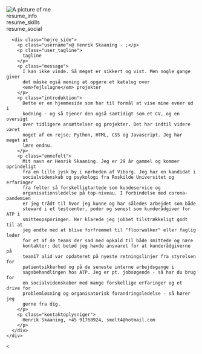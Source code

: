 <!DOCTYPE html>
 <html lang="da">
  <head>
    <meta charset="UTF-8" />
    <meta name="viewport" content="width=device-width, initial-scale=3.0" />
    <meta name="keywords" content="CV, Resume, Personlig hjemmeside" />
    <meta
      name="description"
      content="En lille hjemmeside som indeholder Henrik Skaanings CV, information om uddannelse og tidligere ansættelser og projekter."
    />
    <title>Henrikskaaning.dk - resumé og CV</title>
    <link rel="stylesheet" type="text/css" href="styles.css" />
  </head>

  <body>
    <div class="resumé_og_cv">
      <div class="venstre_side">
        <div class="resume_profile_pictue">
          <img src="14340_henrik.jpg" alt="A picture of me" />
        </div>
        <div class="resume_content">
          <div class="resume_item resume_info">resume_info</div>
          <div class="resume_item resume_skills">resume_skills</div>
          <div class="resume_item resume_social">resume_social</div>
        </div>
      </div>

      <div class="højre_side">
        <p class="username">@ Henrik Skaaning - ;</p>
        <p class="user_tagline">
          tagline
        </p>
        <p class="message">
          I kan ikke vinde. Så meget er sikkert og vist. Men nogle gange giver
          det måske også mening at opgøre et katalog over
          <em>fejlslagne</em> projekter
        </p>
        <p class="introduktion">
          Dette er en hjemmeside som har til formål at vise mine evner ud i
          kodning - og så tjener den også samtidigt som et CV, og en oversigt
          over tidligere ansættelser og projekter. Det har indtil videre været
          noget af en rejse; Python, HTML, CSS og Javascript. Jeg har meget at
          lære endnu.
        </p>
        <p class="emnefelt">
          Mit navn er Henrik Skaaning. Jeg er 29 år gammel og kommer oprindeligt
          fra en lille jysk by i nærheden af Viborg. Jeg har en kandidat i
          socialvidenskab og psykologi fra Roskilde Universitet og erfaringer
          fra felter så forskelligtartede som kundeservice og
          organisationsledelse på top-niveau. I forbindelse med corona-pandemien
          er jeg trådt til hvor jeg kunne og har således arbejdet som både
          steward i et testcenter, poder og senest som kunderådgiver for ATP i
          smitteopsporingen. Her klarede jeg jobbet tilstrækkeligt godt til at
          jeg endte med at blive forfremmet til "floorwalker" eller faglig leder
          for et af de teams der sad med opkald til både smittede og nære
          kontakter; det betød jeg havde ansvaret for at kunderådgiverne på
          team17 alid var opdateret på nyeste retningslinjer fra styrelsen for
          patientsikkerhed og på de seneste interne arbejdsgange i
          sagsbehandlingen hos ATP. Jeg er pt. jobsøgende - så har du brug for
          en socialvidenskaber med mange forskellige erfaringer og et drive for
          problemløsning og organisatorisk forandringsledelse - så hører jeg
          gerne fra dig.
        </p>
        <p class="kontaktoplysniger">
          Henrik Skaaning, +45 91768924, smelt4@hotmail.com
        </p>
      </div>
    </div>

    <
  </body>
</html>
